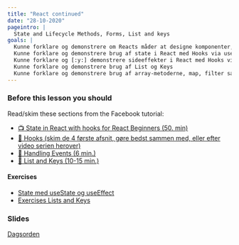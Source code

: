 ```yaml
---
title: "React continued"
date: "28-10-2020"
pageintro: |
  State and Lifecycle Methods, Forms, List and keys
goals: |
  Kunne forklare og demonstrere om Reacts måder at designe komponenter, functionelle, med og uden hooks, [:y:]samt kort om Klasse Komponents
  Kunne forklare og demonstrere brug af state i React med Hooks via useState
  Kunne forklare og [:y:] demonstrere sideeffekter i React med Hooks vis useEffect
  Kunne forklare og demonstrere brug af List og Keys
  Kunne forklare og demonstrere brug af array-metoderne, map, filter samt [:r:] reduce i forbindelse med dynamiske React-sider
---
```


### Before this lesson you should

Read/skim these sections from the Facebook tutorial:

<!--BEGIN readings ##-->

- [:tv: State in React with hooks for React Beginners (50. min)](https://www.youtube.com/playlist?list=PLDbigcKhXkiWkiXPX8wyWZqG6PRjifjYk)
- [:book: Hooks (skim de 4 første afsnit, gøre bedst sammen med, eller efter video serien herover)](https://reactjs.org/docs/hooks-intro.html)
- [:book: Handling Events (6 min.)](https://reactjs.org/docs/handling-events.html)
- [:book: List and Keys (10-15 min.)](https://reactjs.org/docs/lists-and-keys.html)
<!--END readings ##-->

#### Exercises

<!--BEGIN exercises ##-->

- [State med useState og useEffect](https://docs.google.com/document/d/1rE6hdpT_NPC_Hbxlo0nRYJwde_fQDGOiSjauKGYWcdU/edit?usp=sharing)
- [Exercises Lists and Keys](https://docs.google.com/document/d/1VlfZly4e6ZnCWJrv1LYhSDQMnBZn3NsyH7VQNLxCOME/edit?usp=sharing)

<!--END exercises ##-->

### Slides

[Dagsorden](https://github.com/HartmannDemoCode/pages/blob/master/dag2.md)
